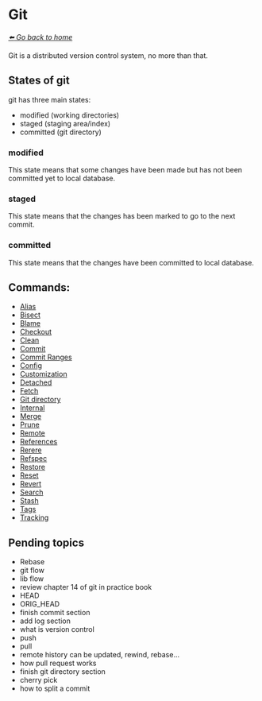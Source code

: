 # Git

*[:arrow_left: Go back to home](../README.md)*

Git is a distributed version control system, no more than that.

## States of git
git has three main states:
- modified (working directories)
- staged (staging area/index)
- committed (git directory)

### modified
This state means that some changes have been made but has not been committed yet to local database.

### staged
This state means that the changes has been marked to go to the next commit.

### committed
This state means that the changes have been committed to local database.

## Commands:

- [Alias](./ALIAS.md)
- [Bisect](./BISECT.md)
- [Blame](./BLAME.md)
- [Checkout](./CHECKOUT.md)
- [Clean](./CLEAN.md)
- [Commit](./COMMIT.md)
- [Commit Ranges](./COMMIT_RANGES.md)
- [Config](./CONFIG.md)
- [Customization](./CUSTOMIZATION.md)
- [Detached](./DETACH.md)
- [Fetch](./FETCH.md)
- [Git directory](./GIT_DIRECTORY.md)
- [Internal](./INTERNAL.md)
- [Merge](./MERGE.md)
- [Prune](./PRUNE.md)
- [Remote](./REMOTE.md)
- [References](./REFERENCES.md)
- [Rerere](./RERERE.md)
- [Refspec](./REFSPEC.md)
- [Restore](./RESTORE.md)
- [Reset](./RESET.md)
- [Revert](./REVERT.md)
- [Search](./SEARCH.md)
- [Stash](./STASH.md)
- [Tags](./TAGS.md)
- [Tracking](./TRACKING.md)

## Pending topics
- Rebase
- git flow
- lib flow
- review chapter 14 of git in practice book
- HEAD
- ORIG_HEAD
- finish commit section
- add log section
- what is version control
- push
- pull
- remote history can be updated, rewind, rebase...
- how pull request works
- finish git directory section
- cherry pick
- how to split a commit